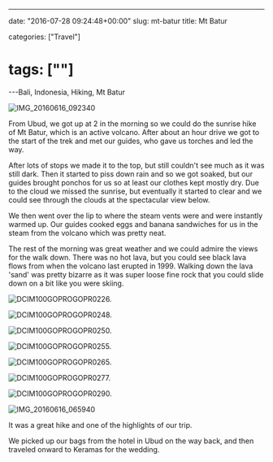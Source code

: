 ---

date: "2016-07-28 09:24:48+00:00"
slug: mt-batur
title: Mt Batur

categories: ["Travel"]
# tags: [""]
---Bali, Indonesia, Hiking, Mt Batur

![IMG_20160616_092340](img_20160616_092340.jpg)

From Ubud, we got up at 2 in the morning so we could do the sunrise hike of Mt Batur, which is an active volcano. After about an hour drive we got to the start of the trek and met our guides, who gave us torches and led the way.

After lots of stops we made it to the top, but still couldn't see much as it was still dark. Then it started to piss down rain and so we got soaked, but our guides brought ponchos for us so at least our clothes kept mostly dry. Due to the cloud we missed the sunrise, but eventually it started to clear and we could see through the clouds at the spectacular view below.

We then went over the lip to where the steam vents were and were instantly warmed up. Our guides cooked eggs and banana sandwiches for us in the steam from the volcano which was pretty neat.

The rest of the morning was great weather and we could admire the views for the walk down. There was no hot lava, but you could see black lava flows from when the volcano last erupted in 1999. Walking down the lava 'sand' was pretty bizarre as it was super loose fine rock that you could slide down on a bit like you were skiing.

![DCIM100GOPROGOPR0226.](gopr0226.jpg)

![DCIM100GOPROGOPR0248.](gopr0248.jpg)

![DCIM100GOPROGOPR0250.](gopr0250.jpg)

![DCIM100GOPROGOPR0255.](gopr0255.jpg)

![DCIM100GOPROGOPR0265.](gopr0265.jpg)

![DCIM100GOPROGOPR0277.](gopr0277.jpg)

![DCIM100GOPROGOPR0290.](gopr0290.jpg)

![IMG_20160616_065940](img_20160616_065940.jpg)

It was a great hike and one of the highlights of our trip.

We picked up our bags from the hotel in Ubud on the way back, and then traveled onward to Keramas for the wedding.
